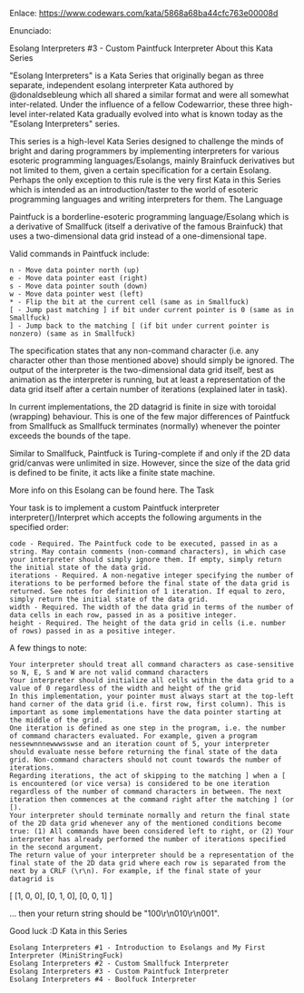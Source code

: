 Enlace: https://www.codewars.com/kata/5868a68ba44cfc763e00008d

Enunciado:

Esolang Interpreters #3 - Custom Paintfuck Interpreter
About this Kata Series

"Esolang Interpreters" is a Kata Series that originally began as three separate, independent esolang interpreter Kata authored by @donaldsebleung which all shared a similar format and were all somewhat inter-related. Under the influence of a fellow Codewarrior, these three high-level inter-related Kata gradually evolved into what is known today as the "Esolang Interpreters" series.

This series is a high-level Kata Series designed to challenge the minds of bright and daring programmers by implementing interpreters for various esoteric programming languages/Esolangs, mainly Brainfuck derivatives but not limited to them, given a certain specification for a certain Esolang. Perhaps the only exception to this rule is the very first Kata in this Series which is intended as an introduction/taster to the world of esoteric programming languages and writing interpreters for them.
The Language

Paintfuck is a borderline-esoteric programming language/Esolang which is a derivative of Smallfuck (itself a derivative of the famous Brainfuck) that uses a two-dimensional data grid instead of a one-dimensional tape.

Valid commands in Paintfuck include:

    n - Move data pointer north (up)
    e - Move data pointer east (right)
    s - Move data pointer south (down)
    w - Move data pointer west (left)
    * - Flip the bit at the current cell (same as in Smallfuck)
    [ - Jump past matching ] if bit under current pointer is 0 (same as in Smallfuck)
    ] - Jump back to the matching [ (if bit under current pointer is nonzero) (same as in Smallfuck)

The specification states that any non-command character (i.e. any character other than those mentioned above) should simply be ignored. The output of the interpreter is the two-dimensional data grid itself, best as animation as the interpreter is running, but at least a representation of the data grid itself after a certain number of iterations (explained later in task).

In current implementations, the 2D datagrid is finite in size with toroidal (wrapping) behaviour. This is one of the few major differences of Paintfuck from Smallfuck as Smallfuck terminates (normally) whenever the pointer exceeds the bounds of the tape.

Similar to Smallfuck, Paintfuck is Turing-complete if and only if the 2D data grid/canvas were unlimited in size. However, since the size of the data grid is defined to be finite, it acts like a finite state machine.

More info on this Esolang can be found here.
The Task

Your task is to implement a custom Paintfuck interpreter interpreter()/Interpret which accepts the following arguments in the specified order:

    code - Required. The Paintfuck code to be executed, passed in as a string. May contain comments (non-command characters), in which case your interpreter should simply ignore them. If empty, simply return the initial state of the data grid.
    iterations - Required. A non-negative integer specifying the number of iterations to be performed before the final state of the data grid is returned. See notes for definition of 1 iteration. If equal to zero, simply return the initial state of the data grid.
    width - Required. The width of the data grid in terms of the number of data cells in each row, passed in as a positive integer.
    height - Required. The height of the data grid in cells (i.e. number of rows) passed in as a positive integer.

A few things to note:

    Your interpreter should treat all command characters as case-sensitive so N, E, S and W are not valid command characters
    Your interpreter should initialize all cells within the data grid to a value of 0 regardless of the width and height of the grid
    In this implementation, your pointer must always start at the top-left hand corner of the data grid (i.e. first row, first column). This is important as some implementations have the data pointer starting at the middle of the grid.
    One iteration is defined as one step in the program, i.e. the number of command characters evaluated. For example, given a program nessewnnnewwwsswse and an iteration count of 5, your interpreter should evaluate nesse before returning the final state of the data grid. Non-command characters should not count towards the number of iterations.
    Regarding iterations, the act of skipping to the matching ] when a [ is encountered (or vice versa) is considered to be one iteration regardless of the number of command characters in between. The next iteration then commences at the command right after the matching ] (or [).
    Your interpreter should terminate normally and return the final state of the 2D data grid whenever any of the mentioned conditions become true: (1) All commands have been considered left to right, or (2) Your interpreter has already performed the number of iterations specified in the second argument.
    The return value of your interpreter should be a representation of the final state of the 2D data grid where each row is separated from the next by a CRLF (\r\n). For example, if the final state of your datagrid is

[
  [1, 0, 0],
  [0, 1, 0],
  [0, 0, 1]
]

... then your return string should be "100\r\n010\r\n001".

Good luck :D
Kata in this Series

    Esolang Interpreters #1 - Introduction to Esolangs and My First Interpreter (MiniStringFuck)
    Esolang Interpreters #2 - Custom Smallfuck Interpreter
    Esolang Interpreters #3 - Custom Paintfuck Interpreter
    Esolang Interpreters #4 - Boolfuck Interpreter